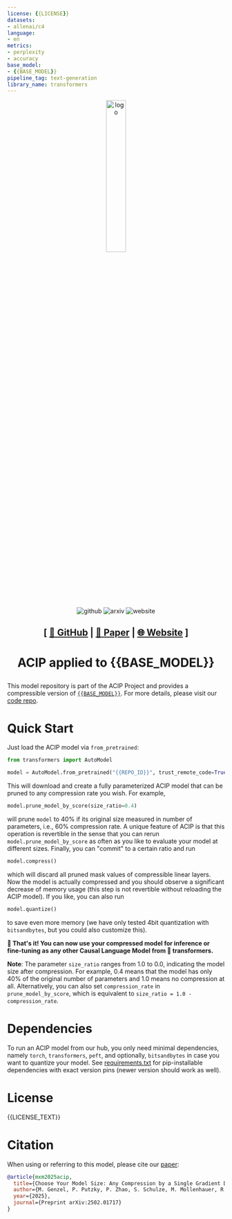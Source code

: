 ```yaml
---
license: {{LICENSE}}
datasets:
- allenai/c4
language:
- en
metrics:
- perplexity
- accuracy
base_model:
- {{BASE_MODEL}}
pipeline_tag: text-generation
library_name: transformers
---
```

<div align="center">
  <img width="30%" alt="logo" src="https://imgur.com/A0MCHPq.png">
</div>

<div align="center">
    <a href="https://github.com/merantix-momentum/acip"><img src="https://img.shields.io/badge/GitHub-%23121011.svg?logo=github&logoColor=white.svg" alt="github" style="display: inline-block; vertical-align: middle;"></a>
    <a href="https://arxiv.org/abs/2502.01717"><img src="https://img.shields.io/badge/arXiv-2502.01717-b31b1b.svg" alt="arxiv" style="display: inline-block; vertical-align: middle;"></a>
    <a href="https://acip.merantix-momentum.com/"><img alt="website" src="https://img.shields.io/website/https/acip.merantix-momentum.com.svg?down_color=red&down_message=offline&up_message=online" style="display: inline-block; vertical-align: middle;"></a>
</div>

<h2 align="center">
    <p> [
        <a href="https://github.com/merantix-momentum/acip">🤖 GitHub</a> |
        <a href="https://arxiv.org/abs/2502.01717">📄 Paper</a> |
        <a href="https://acip.merantix-momentum.com/">🌐 Website</a>
        ]
    </p>
</h2>

<h1 align="center">
    <p>ACIP applied to {{BASE_MODEL}}</p>
</h1>

This model repository is part of the ACIP Project and provides a compressible version of [`{{BASE_MODEL}}`](https://huggingface.co/{{BASE_MODEL}}). For more details, please visit our [code repo](https://github.com/merantix-momentum/acip).

# Quick Start

Just load the ACIP model via `from_pretrained`:
```python
from transformers import AutoModel

model = AutoModel.from_pretrained("{{REPO_ID}}", trust_remote_code=True)
```
This will download and create a fully parameterized ACIP model that can be pruned to any compression rate you wish.
For example,
```python
model.prune_model_by_score(size_ratio=0.4)
```
will prune `model` to 40% if its original size measured in number of parameters, i.e., 60% compression rate.
A unique feature of ACIP is that this operation is revertible in the sense that you can rerun `model.prune_model_by_score` as often as you like to evaluate your model at different sizes. Finally, you can "commit" to a certain ratio and run
```python
model.compress()
```
which will discard all pruned mask values of compressible linear layers. 
Now the model is actually compressed and you should observe a significant decrease of memory usage (this step is not revertible without reloading the ACIP model).
If you like, you can also run
```python
model.quantize()
```
to save even more memory (we have only tested 4bit quantization with `bitsandbytes`, but you could also customize this).

**🚀 That's it! You can now use your compressed model for inference or fine-tuning as any other Causal Language Model from 🤗 transformers.**

**Note**: The parameter `size_ratio` ranges from 1.0 to 0.0, indicating the model size after compression. For example, 0.4 means that the model has only 40% of the original number of parameters and 1.0 means no compression at all. Alternatively, you can also set `compression_rate` in `prune_model_by_score`, which is equivalent to `size_ratio = 1.0 - compression_rate`.

# Dependencies

To run an ACIP model from our hub, you only need minimal dependencies, namely `torch`, `transformers`, `peft`, and optionally, `bitsandbytes` in case you want to quantize your model.
See [requirements.txt](requirements.txt) for pip-installable dependencies with exact version pins (newer version should work as well).

# License

{{LICENSE_TEXT}}

# Citation

When using or referring to this model, please cite our [paper](https://arxiv.org/abs/2502.01717):
```bibtex
@article{mxm2025acip,
  title={Choose Your Model Size: Any Compression by a Single Gradient Descent}, 
  author={M. Genzel, P. Putzky, P. Zhao, S. Schulze, M. Mollenhauer, R. Seidel, S. Dietzel, T. Wollmann},
  year={2025},
  journal={Preprint arXiv:2502.01717}
}
```



